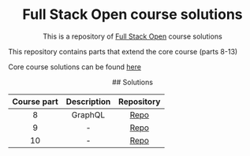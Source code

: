 <h1 align="center">Full Stack Open course solutions</h1>

<p align="center">This is a repository of <a href="https://fullstackopen.com/en/about/" target="_blank">Full Stack Open</a> course solutions</p>

<p>This repository contains parts that extend the core course (parts 8-13)</p>

<p>Core course solutions can be found <a href="https://github.com/dnksebastian/fullstack-open/tree/main" target="_blank">here</a></p>

<div align="center"> 
## Solutions

| Course part | Description | Repository |
| :------------: | :-------: | :--------: |
| 8 | GraphQL | <a href="#/" target="_blank">Repo</a>  |
| 9 | - | <a href="#/" target="_blank">Repo</a>  |
| 10 | - | <a href="#/" target="_blank">Repo</a>  |

</div>